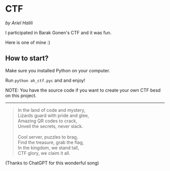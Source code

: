 # CTF
_by Ariel Halili_

I participated in Barak Gonen's CTF and it was fun.

Here is one of mine :)

## How to start?
Make sure you installed Python on your computer.

Run `python ah_ctf.pyc` and and enjoy!

NOTE: You have the source code if you want to create your own CTF besd on this project.

___
> In the land of code and mystery,<br>
Lizards guard with pride and glee,<br>
Amazing QR codes to crack,<br>
Unveil the secrets, never slack.<br><br>
Cool server, puzzles to brag,<br>
Find the treasure, grab the flag,<br>
In the kingdom, we stand tall,<br>
CTF glory, we claim it all.<br>

(Thanks to ChatGPT for this wonderful song)
